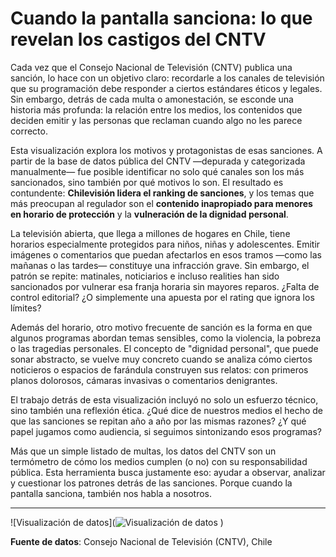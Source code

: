 # Cuando la pantalla sanciona: lo que revelan los castigos del CNTV

Cada vez que el Consejo Nacional de Televisión (CNTV) publica una sanción, lo hace con un objetivo claro: recordarle a los canales de televisión que su programación debe responder a ciertos estándares éticos y legales. Sin embargo, detrás de cada multa o amonestación, se esconde una historia más profunda: la relación entre los medios, los contenidos que deciden emitir y las personas que reclaman cuando algo no les parece correcto.

Esta visualización explora los motivos y protagonistas de esas sanciones. A partir de la base de datos pública del CNTV —depurada y categorizada manualmente— fue posible identificar no solo qué canales son los más sancionados, sino también por qué motivos lo son. El resultado es contundente: **Chilevisión lidera el ranking de sanciones**, y los temas que más preocupan al regulador son el **contenido inapropiado para menores en horario de protección** y la **vulneración de la dignidad personal**.

La televisión abierta, que llega a millones de hogares en Chile, tiene horarios especialmente protegidos para niños, niñas y adolescentes. Emitir imágenes o comentarios que puedan afectarlos en esos tramos —como las mañanas o las tardes— constituye una infracción grave. Sin embargo, el patrón se repite: matinales, noticiarios e incluso realities han sido sancionados por vulnerar esa franja horaria sin mayores reparos. ¿Falta de control editorial? ¿O simplemente una apuesta por el rating que ignora los límites?

Además del horario, otro motivo frecuente de sanción es la forma en que algunos programas abordan temas sensibles, como la violencia, la pobreza o las tragedias personales. El concepto de "dignidad personal", que puede sonar abstracto, se vuelve muy concreto cuando se analiza cómo ciertos noticieros o espacios de farándula construyen sus relatos: con primeros planos dolorosos, cámaras invasivas o comentarios denigrantes.

El trabajo detrás de esta visualización incluyó no solo un esfuerzo técnico, sino también una reflexión ética. ¿Qué dice de nuestros medios el hecho de que las sanciones se repitan año a año por las mismas razones? ¿Y qué papel jugamos como audiencia, si seguimos sintonizando esos programas?

Más que un simple listado de multas, los datos del CNTV son un termómetro de cómo los medios cumplen (o no) con su responsabilidad pública. Esta herramienta busca justamente eso: ayudar a observar, analizar y cuestionar los patrones detrás de las sanciones. Porque cuando la pantalla sanciona, también nos habla a nosotros.

---

![Visualización de datos](![Visualización de datos](visualizacion.jpg)
)


**Fuente de datos**: Consejo Nacional de Televisión (CNTV), Chile